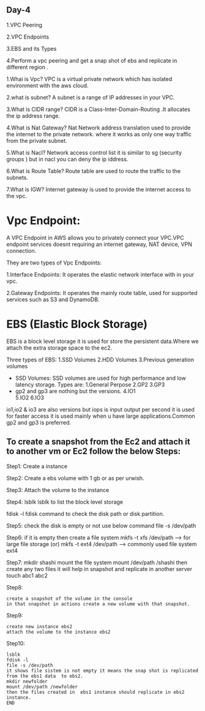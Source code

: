 ## Day-4

1.VPC Peering 

2.VPC Endpoints

3.EBS and its Types

4.Perform a vpc peering and get a snap shot of ebs and replicate in different region .


1.Whai is Vpc?
VPC is a virtual private network which has isolated environment with the aws cloud.

2.what is subnet?
A subnet is  a range of IP addresses in your VPC.

3.What is CIDR range?
CIDR is a Class-Inter-Domain-Routing .It allocates the ip address range.

4.What is Nat Gateway?
Nat Network address translation used to provide the internet to the private network.
where it works as only one way traffic from the private subnet.

5.What is Nacl?
Network access control list it is similar to sg (security groups ) but in nacl you can deny the ip iddress.

6.What is Route Table?
Route table are used to route the traffic to the subnets.

7.What is IGW?
Internet gateway is used to provide the internet access to the vpc.



# Vpc Endpoint:

A VPC Endpoint in AWS allows you to privately connect your VPC.VPC endpoint services doesnt requiring an internet gateway, NAT device, VPN connection.

They are two types of Vpc Endpoints:

1.Interface Endpoints:
 It operates the elastic network interface with in your vpc.

2.Gateway Endpoints: 
It operates the mainly route table, used for supported services such as S3 and DynamoDB.

# EBS (Elastic Block Storage)

EBS is a block level storage it is used for store the persistent data.Where we attach the extra storage space to the ec2.

Three types of EBS:
1.SSD Volumes
2.HDD Volumes
3.Previous generation volumes

* SSD Volumes:
    SSD volumes are used for high performance and low latency storage.
    Types are:
    1.General Perpose
    2.GP2 
    3.GP3
* gp2 and gp3 are nothing but the versions.
    4.IO1   
    5.IO2
    6.IO3

io1,io2 & io3 are also versions but iops is input output per second it is used for faster access it is used mainly when u have large applications.Common gp2 and gp3 is preferred.


## To create a snapshot from the Ec2 and attach it to another vm or Ec2 follow the below Steps:

Step1:
Create a instance 

Step2:
Create a ebs volume with 1 gb or as per urwish.

Step3:
Attach the volume to the instance 

Step4:
lsblk
lsblk to list the block level storage

fdisk -l
fdisk command to check the disk path or disk partition.

Step5:
check the disk is empty or not use below command
file -s /dev/path

Step6:
if it is empty then create a file system
mkfs -t xfs /dev/path  --> for large file storage
(or)
mkfs -t ext4 /dev/path --> commonly used file system ext4

Step7:
mkdir shashi
mount the file system
mount /dev/path /shashi
then create any two files it will help in snapshot and replicate in another server
touch abc1 abc2

Step8:
```
create a snapshot of the volume in the console
in that snapshot in actions create a new volume with that snapshot.
```
Step9:
```
create new instance ebs2
attach the volume to the instance ebs2
```
Step10:

```
lsblk
fdisk -l
file -s /dev/path
it shows file sistem is not empty it means the snap shot is replicated from the ebs1 data  to ebs2.
mkdir newfolder
mount /dev/path /newfolder
then the files created in  ebs1 instance should replicate in ebs2 instance.
END











